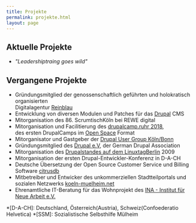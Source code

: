 ```yaml
---
title: Projekte
permalink: projekte.html
layout: page
---
```

## Aktuelle Projekte

- *"Leadershiptraing goes wild"*

## Vergangene Projekte

- Gründungsmitglied der genossenschaftlich geführten und holokratisch organisierten   
Digitalagentur [Reinblau](/tags/reinblau)
- Entwicklung von diversen Modulen und Patches für das [Drupal](https://drupal.org/u/fl3a) CMS
- Mitorganisation des 86\. ScrumtischKöln bei REWE digital
- Mitorganisation und Facilitierung des [drupalcamp.ruhr 2018](
/2018/03/27/ein-experiment-drupalcamp-ruhr-goes-barcamp.html),  
des ersten DrupalCamps im [Open Space](/tags/open-space/) Format 
- Mitorganisator und Gastgeber der [Drupal User Group Köln/Bonn](
https://groups.drupal.org/k%C3%B6ln-bonn)
- Gründungsmitglied des [Drupal e.V](https://verein.drupal.org), 
der German Drupal Association
- Mitorganisation des [Drupalstandes auf dem LinuxtagBerlin](
/2009/07/04/drupallinuxtag09-open-source-drupal-linux-und-ballons.html) 2009
- Mitorganisation der ersten Drupal-Entwickler-Konferenz in D-A-CH
- Deutsche Übersetzung der Open Source Customer Service und Billing Software
[citrusdb](http://citrusdb.org/) 
- Mitbetreiber und Entwicker des unkommerziellen Stadtteilportals 
und sozialen Netzwerks [koeln-muelheim.net](
https://web.archive.org/web/20220000000000*/koeln-muelheim.net) 
- Ehrenamtliche IT-Beratung für das Wohnprojekt 
des [INA - Institut für Neue Arbeit e.V.](https://www.ina-koeln.org/)   


*[D-A-CH]: Deutschland, Österreich(Austria), Schweiz(Confoederatio Helvetica)
*[SSM]: Sozialistische Selbsthilfe Mülheim

